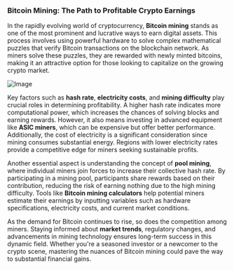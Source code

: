 ### Bitcoin Mining: The Path to Profitable Crypto Earnings

In the rapidly evolving world of cryptocurrency, **Bitcoin mining** stands as one of the most prominent and lucrative ways to earn digital assets. This process involves using powerful hardware to solve complex mathematical puzzles that verify Bitcoin transactions on the blockchain network. As miners solve these puzzles, they are rewarded with newly minted bitcoins, making it an attractive option for those looking to capitalize on the growing crypto market.

![Image](https://github.com/user-attachments/assets/31692037-0104-4703-abd1-696b6a7dd41b)

Key factors such as **hash rate**, **electricity costs**, and **mining difficulty** play crucial roles in determining profitability. A higher hash rate indicates more computational power, which increases the chances of solving blocks and earning rewards. However, it also means investing in advanced equipment like **ASIC miners**, which can be expensive but offer better performance. Additionally, the cost of electricity is a significant consideration since mining consumes substantial energy. Regions with lower electricity rates provide a competitive edge for miners seeking sustainable profits.

Another essential aspect is understanding the concept of **pool mining**, where individual miners join forces to increase their collective hash rate. By participating in a mining pool, participants share rewards based on their contribution, reducing the risk of earning nothing due to the high mining difficulty. Tools like **Bitcoin mining calculators** help potential miners estimate their earnings by inputting variables such as hardware specifications, electricity costs, and current market conditions.

As the demand for Bitcoin continues to rise, so does the competition among miners. Staying informed about **market trends**, regulatory changes, and advancements in mining technology ensures long-term success in this dynamic field. Whether you're a seasoned investor or a newcomer to the crypto scene, mastering the nuances of Bitcoin mining could pave the way to substantial financial gains.